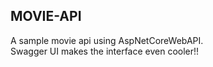 ## MOVIE-API
A sample movie api using AspNetCoreWebAPI.<br>
Swagger UI makes the interface even cooler!!
